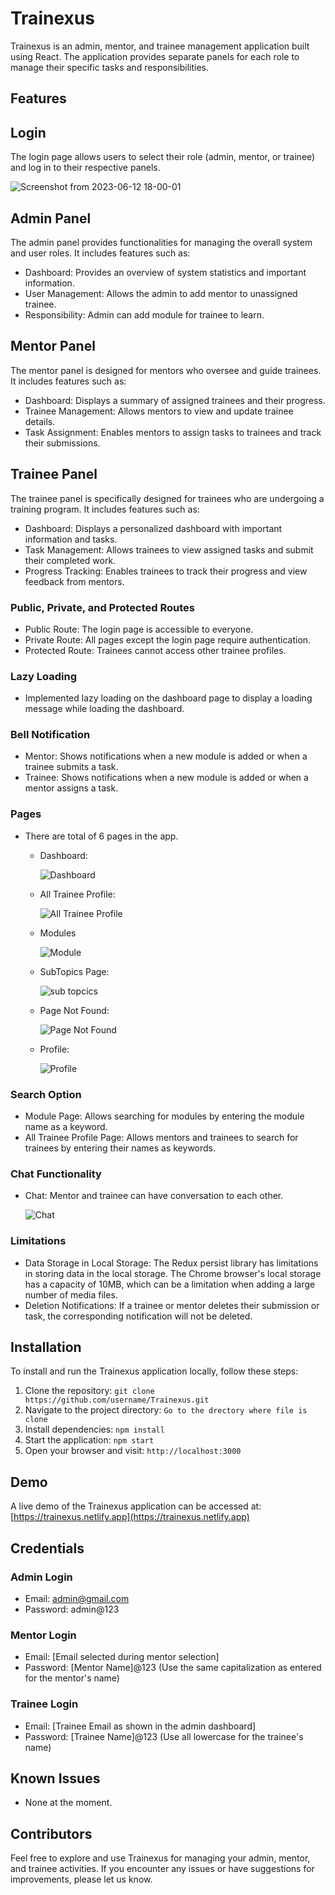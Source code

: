 # Trainexus

Trainexus is an admin, mentor, and trainee management application built using React. The application provides separate panels for each role to manage their specific tasks and responsibilities.

## Features

## Login

The login page allows users to select their role (admin, mentor, or trainee) and log in to their respective panels.

![Screenshot from 2023-06-12 18-00-01](https://github.com/mdkamran25/Role-based-managaement/assets/122250114/45e40ccf-09a1-4126-9675-58388beae233)

## Admin Panel

The admin panel provides functionalities for managing the overall system and user roles. It includes features such as:

- Dashboard: Provides an overview of system statistics and important information.
- User Management: Allows the admin to add mentor to unassigned trainee.
- Responsibility: Admin can add module for trainee to learn.

## Mentor Panel

The mentor panel is designed for mentors who oversee and guide trainees. It includes features such as:

- Dashboard: Displays a summary of assigned trainees and their progress.
- Trainee Management: Allows mentors to view and update trainee details.
- Task Assignment: Enables mentors to assign tasks to trainees and track their submissions.


## Trainee Panel

The trainee panel is specifically designed for trainees who are undergoing a training program. It includes features such as:

- Dashboard: Displays a personalized dashboard with important information and tasks.
- Task Management: Allows trainees to view assigned tasks and submit their completed work.
- Progress Tracking: Enables trainees to track their progress and view feedback from mentors.


### Public, Private, and Protected Routes

- Public Route: The login page is accessible to everyone.
- Private Route: All pages except the login page require authentication.
- Protected Route: Trainees cannot access other trainee profiles.

### Lazy Loading

- Implemented lazy loading on the dashboard page to display a loading message while loading the dashboard.

### Bell Notification

- Mentor: Shows notifications when a new module is added or when a trainee submits a task.
- Trainee: Shows notifications when a new module is added or when a mentor assigns a task.

### Pages
- There are total of 6 pages in the app.
    - Dashboard: 

         <picture>
          <img src="https://github.com/MdKAMRAN7255/Screenshot/blob/67c67794f2302ecefc5ef355c27ee85dbeada9d3/Screenshot%20from%202023-06-12%2018-19-01.png" alt="Dashboard" >
         </picture>

    - All Trainee Profile: 

      <picture>
        <img src="https://github.com/MdKAMRAN7255/Screenshot/blob/e3ab7e814df3d954e4f1a60bcd3b63345863d67a/Screenshot%20from%202023-06-12%2018-28-11.png" alt="All Trainee Profile" >
      </picture>

    - Modules

      <picture>
        <img src="https://github.com/MdKAMRAN7255/Screenshot/blob/16cb7aad2970328e2a5bf9d80b03ffb07cc45138/Screenshot%20from%202023-06-12%2019-33-56.png" alt="Module" >
      </picture>

    - SubTopics Page: 

      <picture>
        <img src="https://github.com/MdKAMRAN7255/Screenshot/blob/fcb8c94a9a2639ee2bbb252a77c648b843708c50/Screenshot%20from%202023-06-12%2018-32-05.png" alt="sub topcics" >
      </picture>

    - Page Not Found: 

      <picture>
        <img src="https://github.com/MdKAMRAN7255/Screenshot/blob/5fd11c88ed707b2c48d5083fad6a50c973b90b03/Screenshot%20from%202023-06-15%2018-31-27.png" alt="Page Not Found" >
      </picture>

    - Profile: 
 
      <picture>
        <img src="https://github.com/MdKAMRAN7255/Screenshot/blob/a665b9e86bcb9411ba8b0c7127b5f84b3e781657/Screenshot%20from%202023-06-15%2018-45-07.png" alt="Profile">
      </picture>


### Search Option

- Module Page: Allows searching for modules by entering the module name as a keyword.
- All Trainee Profile Page: Allows mentors and trainees to search for trainees by entering their names as keywords.

### Chat Functionality
- Chat: Mentor and trainee can have conversation to each other.

    <picture>
      <img src="https://github.com/MdKAMRAN7255/Screenshot/blob/a665b9e86bcb9411ba8b0c7127b5f84b3e781657/Screenshot%20from%202023-06-15%2018-46-09.png" alt="Chat">
    </picture>


### Limitations

- Data Storage in Local Storage: The Redux persist library has limitations in storing data in the local storage. The Chrome browser's local storage has a capacity of 10MB, which can be a limitation when adding a large number of media files.
- Deletion Notifications: If a trainee or mentor deletes their submission or task, the corresponding notification will not be deleted.

## Installation

To install and run the Trainexus application locally, follow these steps:

1. Clone the repository: `git clone https://github.com/username/Trainexus.git`
2. Navigate to the project directory: `Go to the drectory where file is clone`
3. Install dependencies: `npm install`
4. Start the application: `npm start`
5. Open your browser and visit: `http://localhost:3000`

## Demo

A live demo of the Trainexus application can be accessed at: [https://trainexus.netlify.app](https://trainexus.netlify.app)

## Credentials

### Admin Login

- Email: admin@gmail.com
- Password: admin@123

### Mentor Login

- Email: [Email selected during mentor selection]
- Password: [Mentor Name]@123 (Use the same capitalization as entered for the mentor's name)

### Trainee Login

- Email: [Trainee Email as shown in the admin dashboard]
- Password: [Trainee Name]@123 (Use all lowercase for the trainee's name)

## Known Issues

- None at the moment.

## Contributors

Feel free to explore and use Trainexus for managing your admin, mentor, and trainee activities. If you encounter any issues or have suggestions for improvements, please let us know.
